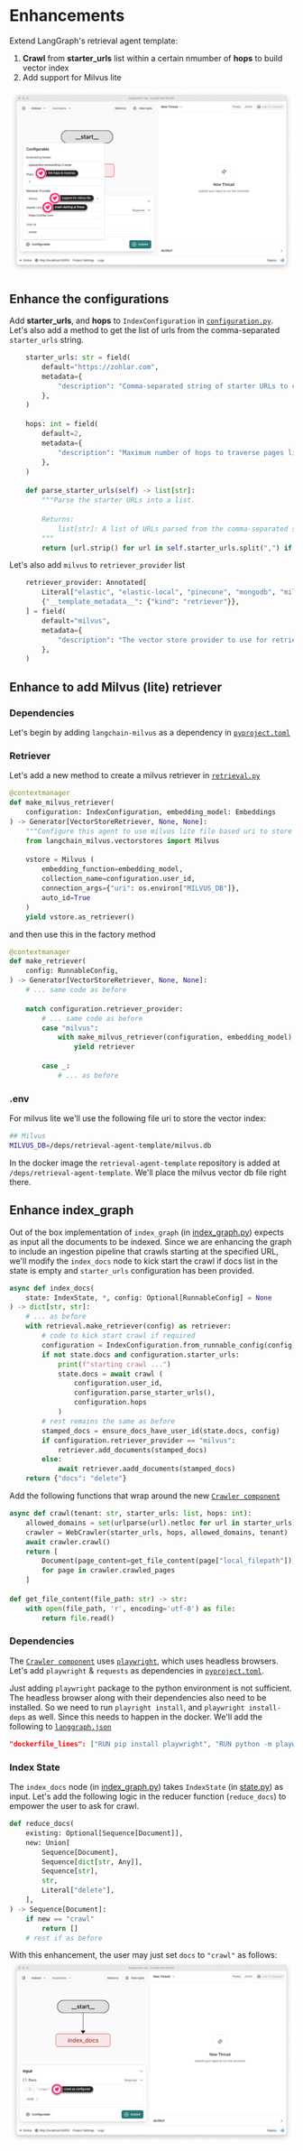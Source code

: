 # Enhancements

Extend LangGraph's retrieval agent template:
1. **Crawl** from **starter_urls** list within a certain nmumber of **hops** to build vector index
2. Add support for Milvus lite

![Enhanced configurations LangGraph studio UI](./static/index_graph_enh.png)


## Enhance the configurations

Add **starter_urls**, and **hops** to `IndexConfiguration` in [`configuration.py`](./src/retrieval_graph/configuration.py). Let's also add a method to get the list of urls from the comma-separated `starter_urls` string.

```python
    starter_urls: str = field(
        default="https://zohlar.com",
        metadata={
            "description": "Comma-separated string of starter URLs to crawl for indexing web pages."
        },
    )

    hops: int = field(
        default=2,
        metadata={
            "description": "Maximum number of hops to traverse pages linked to the starter URLs."
        },
    )

    def parse_starter_urls(self) -> list[str]:
        """Parse the starter URLs into a list.

        Returns:
            list[str]: A list of URLs parsed from the comma-separated string.
        """
        return [url.strip() for url in self.starter_urls.split(",") if url.strip()]
```

Let's also add `milvus` to `retriever_provider` list

```python
    retriever_provider: Annotated[
        Literal["elastic", "elastic-local", "pinecone", "mongodb", "milvus"],
        {"__template_metadata__": {"kind": "retriever"}},
    ] = field(
        default="milvus",
        metadata={
            "description": "The vector store provider to use for retrieval. Options are 'elastic', 'pinecone', 'mongodb', or, 'milvus'."
        },
    )
```


## Enhance to add Milvus (lite) retriever

### Dependencies

Let's begin by adding `langchain-milvus` as a dependency in [`pyproject.toml`](./pyproject.toml)

### Retriever

Let's add a new method to create a milvus retriever in [`retrieval.py`](./src/retrieval_graph/retrieval.py)

```python
@contextmanager
def make_milvus_retriever(
    configuration: IndexConfiguration, embedding_model: Embeddings
) -> Generator[VectorStoreRetriever, None, None]:
    """Configure this agent to use milvus lite file based uri to store the vector index."""
    from langchain_milvus.vectorstores import Milvus

    vstore = Milvus (
        embedding_function=embedding_model,
        collection_name=configuration.user_id,
        connection_args={"uri": os.environ["MILVUS_DB"]},
        auto_id=True
    )
    yield vstore.as_retriever()
```

and then use this in the factory method

```python
@contextmanager
def make_retriever(
    config: RunnableConfig,
) -> Generator[VectorStoreRetriever, None, None]:
    # ... same code as before

    match configuration.retriever_provider:
        # ... same code as before
        case "milvus":
            with make_milvus_retriever(configuration, embedding_model) as retriever:
                yield retriever

        case _:
            # ... as before
```

### .env

For milvus lite we'll use the following file uri to store the vector index:

```bash
## Milvus
MILVUS_DB=/deps/retrieval-agent-template/milvus.db
```

In the docker image the `retrieval-agent-template` repository is added at `/deps/retrieval-agent-template`. We'll place the milvus vector db file right there.

## Enhance index_graph

Out of the box implementation of `index_graph` (in [index_graph.py](./src/retrieval_graph/index_graph.py)) expects as input all the documents to be indexed. Since we are enhancing the graph to include an ingestion pipeline that crawls starting at the specified URL, we'll modify the `index_docs` node to kick start the crawl if docs list in the state is empty and `starter_urls` configuration has been provided.

```python
async def index_docs(
    state: IndexState, *, config: Optional[RunnableConfig] = None
) -> dict[str, str]:
    # ... as before
    with retrieval.make_retriever(config) as retriever:
        # code to kick start crawl if required
        configuration = IndexConfiguration.from_runnable_config(config)
        if not state.docs and configuration.starter_urls:
            print(f"starting crawl ...")
            state.docs = await crawl (
                configuration.user_id,
                configuration.parse_starter_urls(),
                configuration.hops
            )
        # rest remains the same as before
        stamped_docs = ensure_docs_have_user_id(state.docs, config)
        if configuration.retriever_provider == "milvus":
            retriever.add_documents(stamped_docs)
        else:
            await retriever.aadd_documents(stamped_docs)
    return {"docs": "delete"}
```

Add the following functions that wrap around the new [`Crawler component`](./src/retrieval_graph/index_graph.py)
```python
async def crawl(tenant: str, starter_urls: list, hops: int):
    allowed_domains = set(urlparse(url).netloc for url in starter_urls)
    crawler = WebCrawler(starter_urls, hops, allowed_domains, tenant)
    await crawler.crawl()
    return [
        Document(page_content=get_file_content(page["local_filepath"]), metadata={"url": page["url"]})
        for page in crawler.crawled_pages
    ]

def get_file_content(file_path: str) -> str:
    with open(file_path, 'r', encoding='utf-8') as file:
        return file.read()
```

### Dependencies

The [`Crawler component`](./src/retrieval_graph/index_graph.py) uses [`playwright`](https://playwright.dev/python/), which uses headless browsers. Let's add `playwright` & `requests` as dependencies in [`pyproject.toml`](./pyproject.toml).

Just adding `playwright` package to the python environment is not sufficient. The headless browser along with their dependencies also need to be installed. So we need to run `playright install`, and `playwright install-deps` as well. Since this needs to happen in the docker. We'll add the following to [`langgraph.json`](./langgraph.json)

```json
"dockerfile_lines": ["RUN pip install playwright", "RUN python -m playwright install", "RUN python -m playwright install-deps"],
```

### Index State

The `index_docs` node (in [index_graph.py](./src/retrieval_graph/index_graph.py)) takes `IndexState` (in [state.py](./src/retrieval_graph/state.py)) as input. Let's add the following logic in the reducer function (`reduce_docs`) to empower the user to ask for crawl.

```python
def reduce_docs(
    existing: Optional[Sequence[Document]],
    new: Union[
        Sequence[Document],
        Sequence[dict[str, Any]],
        Sequence[str],
        str,
        Literal["delete"],
    ],
) -> Sequence[Document]:
    if new == "crawl"
        return []
    # rest if as before
```

With this enhancement, the user may just set `docs` to `"crawl"` as follows:
![User triggers crawl](./static/trigger_crawl.png)
